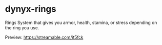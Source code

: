 # dynyx-rings
Rings System that gives you armor, health, stamina, or stress depending on the ring you use.

Preview: https://streamable.com/it5fck
